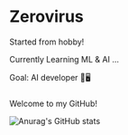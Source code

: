 # Zerovirus

Started from hobby!

Currently Learning ML & AI ...

Goal: AI developer 🤖🖥️
###
###
Welcome to my GitHub!

![Anurag's GitHub stats](https://github-readme-stats.vercel.app/api?username=pyk09667@gamil.com&show_icons=true&theme=스타일)


<!--
**0-virus/0-virus** is a ✨ _special_ ✨ repository because its `README.md` (this file) appears on your GitHub profile.

Here are some ideas to get you started:

- 🔭 I’m currently working on ...
- 🌱 I’m currently learning ...
- 👯 I’m looking to collaborate on ...
- 🤔 I’m looking for help with ...
- 💬 Ask me about ...
- 📫 How to reach me: ...
- 😄 Pronouns: ...
- ⚡ Fun fact: ...
-->
